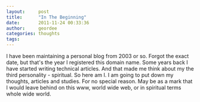 ```yaml
---
layout:     post
title:      "In The Beginning"
date:       2011-11-24 00:33:36
author:     geordee
categories: thoughts
tags:       
---
```


I have been maintaining a personal blog from 2003 or so. Forgot the exact date, but that's the year I registered this domain name. Some years back I have started writing technical articles. And that made me think about my the third personality - spiritual. So here am I. I am going to put down my thoughts, articles and studies. For no special reason. May be as a mark that I would leave behind on this www, world wide web, or in spiritual terms whole wide world.
